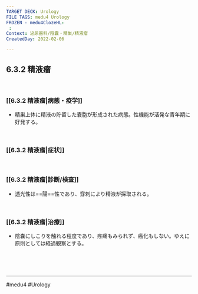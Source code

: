 ```yaml
---
TARGET DECK: Urology
FILE TAGS: medu4 Urology
FROZEN - medu4ClozeHL:
 : 
Context: 泌尿器科/陰嚢・精巣/精液瘤
CreatedDay: 2022-02-06

---
```


## 6.3.2 精液瘤

<br>

### [[6.3.2 精液瘤|病態・疫学]]
* 精巣上体に精液の貯留した嚢胞が形成された病態。性機能が活発な青年期に好発する。

<br>

### [[6.3.2 精液瘤|症状]]


<br>

### [[6.3.2 精液瘤|診断/検査]]
* 透光性は==陽==性であり、穿刺により精液が採取される。
<!--ID: 1644300118733-->


<br>

### [[6.3.2 精液瘤|治療]]
* 陰嚢にしこりを触れる程度であり、疼痛もみられず、癌化もしない。ゆえに原則としては経過観察とする。


<br><br><br>

---
#medu4 #Urology 